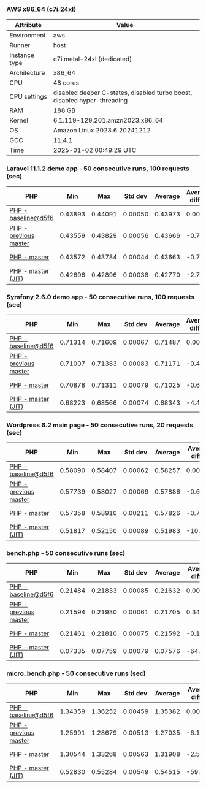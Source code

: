 ### AWS x86_64 (c7i.24xl)

|  Attribute    |     Value      |
|---------------|----------------|
| Environment   |aws|
| Runner        |host|
| Instance type |c7i.metal-24xl (dedicated)|
| Architecture  |x86_64
| CPU           |48 cores|
| CPU settings  |disabled deeper C-states, disabled turbo boost, disabled hyper-threading|
| RAM           |188 GB|
| Kernel        |6.1.119-129.201.amzn2023.x86_64|
| OS            |Amazon Linux 2023.6.20241212|
| GCC           |11.4.1|
| Time          |2025-01-02 00:49:29 UTC|

### Laravel 11.1.2 demo app - 50 consecutive runs, 100 requests (sec)

|     PHP     |     Min     |     Max     |    Std dev   |   Average  |  Average diff % |   Median   | Median diff % |     Memory    |
|-------------|-------------|-------------|--------------|------------|-----------------|------------|---------------|---------------|
|[PHP - baseline@d5f6](https://github.com/php/php-src/commit/d5f6e56610)|0.43893|0.44091|0.00050|0.43973|0.00%|0.43970|0.00%|41.82 MB|
|[PHP - previous master](https://github.com/php/php-src/commit/90121f4056)|0.43559|0.43829|0.00056|0.43666|-0.70%|0.43654|-0.72%|41.70 MB|
|[PHP - master](https://github.com/php/php-src/commit/249d2dac28)|0.43572|0.43784|0.00044|0.43663|-0.70%|0.43662|-0.70%|41.70 MB|
|[PHP - master (JIT)](https://github.com/php/php-src/commit/249d2dac28)|0.42696|0.42896|0.00038|0.42770|-2.74%|0.42763|-2.75%|50.75 MB|

### Symfony 2.6.0 demo app - 50 consecutive runs, 100 requests (sec)

|     PHP     |     Min     |     Max     |    Std dev   |   Average  |  Average diff % |   Median   | Median diff % |     Memory    |
|-------------|-------------|-------------|--------------|------------|-----------------|------------|---------------|---------------|
|[PHP - baseline@d5f6](https://github.com/php/php-src/commit/d5f6e56610)|0.71314|0.71609|0.00067|0.71487|0.00%|0.71484|0.00%|37.33 MB|
|[PHP - previous master](https://github.com/php/php-src/commit/90121f4056)|0.71007|0.71383|0.00083|0.71171|-0.44%|0.71153|-0.46%|37.39 MB|
|[PHP - master](https://github.com/php/php-src/commit/249d2dac28)|0.70878|0.71311|0.00079|0.71025|-0.65%|0.71012|-0.66%|37.39 MB|
|[PHP - master (JIT)](https://github.com/php/php-src/commit/249d2dac28)|0.68223|0.68566|0.00074|0.68343|-4.40%|0.68323|-4.42%|44.48 MB|

### Wordpress 6.2 main page - 50 consecutive runs, 20 requests (sec)

|     PHP     |     Min     |     Max     |    Std dev   |   Average  |  Average diff % |   Median   | Median diff % |     Memory    |
|-------------|-------------|-------------|--------------|------------|-----------------|------------|---------------|---------------|
|[PHP - baseline@d5f6](https://github.com/php/php-src/commit/d5f6e56610)|0.58090|0.58407|0.00062|0.58257|0.00%|0.58250|0.00%|42.95 MB|
|[PHP - previous master](https://github.com/php/php-src/commit/90121f4056)|0.57739|0.58027|0.00069|0.57886|-0.64%|0.57881|-0.63%|42.80 MB|
|[PHP - master](https://github.com/php/php-src/commit/249d2dac28)|0.57358|0.58910|0.00211|0.57826|-0.74%|0.57840|-0.70%|42.80 MB|
|[PHP - master (JIT)](https://github.com/php/php-src/commit/249d2dac28)|0.51817|0.52150|0.00089|0.51983|-10.77%|0.51990|-10.75%|61.91 MB|

### bench.php - 50 consecutive runs (sec)

|     PHP     |     Min     |     Max     |    Std dev   |   Average  |  Average diff % |   Median   | Median diff % |     Memory    |
|-------------|-------------|-------------|--------------|------------|-----------------|------------|---------------|---------------|
|[PHP - baseline@d5f6](https://github.com/php/php-src/commit/d5f6e56610)|0.21484|0.21833|0.00085|0.21632|0.00%|0.21614|0.00%|26.12 MB|
|[PHP - previous master](https://github.com/php/php-src/commit/90121f4056)|0.21594|0.21930|0.00061|0.21705|0.34%|0.21699|0.39%|26.06 MB|
|[PHP - master](https://github.com/php/php-src/commit/249d2dac28)|0.21461|0.21810|0.00075|0.21592|-0.18%|0.21583|-0.15%|26.06 MB|
|[PHP - master (JIT)](https://github.com/php/php-src/commit/249d2dac28)|0.07335|0.07759|0.00079|0.07576|-64.98%|0.07566|-64.99%|27.23 MB|

### micro_bench.php - 50 consecutive runs (sec)

|     PHP     |     Min     |     Max     |    Std dev   |   Average  |  Average diff % |   Median   | Median diff % |     Memory    |
|-------------|-------------|-------------|--------------|------------|-----------------|------------|---------------|---------------|
|[PHP - baseline@d5f6](https://github.com/php/php-src/commit/d5f6e56610)|1.34359|1.36252|0.00459|1.35382|0.00%|1.35450|0.00%|20.38 MB|
|[PHP - previous master](https://github.com/php/php-src/commit/90121f4056)|1.25991|1.28679|0.00513|1.27035|-6.17%|1.26993|-6.24%|20.32 MB|
|[PHP - master](https://github.com/php/php-src/commit/249d2dac28)|1.30544|1.33268|0.00563|1.31908|-2.57%|1.31800|-2.69%|20.32 MB|
|[PHP - master (JIT)](https://github.com/php/php-src/commit/249d2dac28)|0.52830|0.55284|0.00549|0.54515|-59.73%|0.54598|-59.69%|21.66 MB|
